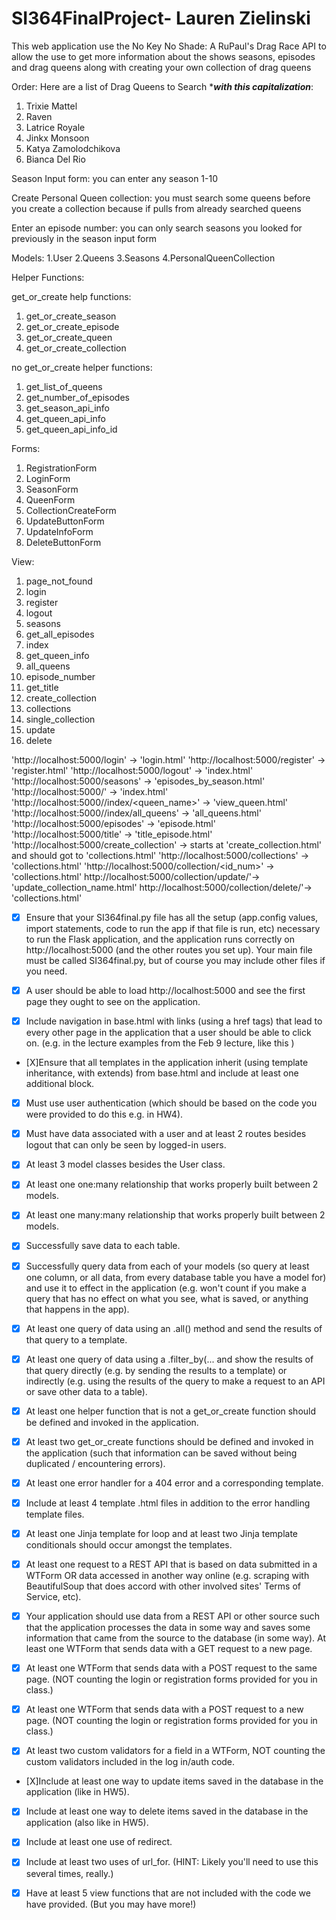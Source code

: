 # SI364FinalProject- Lauren Zielinski
This web application use the No Key No Shade: A RuPaul's Drag Race API to allow the use to get more information about the shows seasons, episodes and drag queens along with creating your own collection of drag queens

Order:
Here are a list of Drag Queens to Search ****with this capitalization***:
1. Trixie Mattel
2. Raven
3. Latrice Royale
4. Jinkx Monsoon
5. Katya Zamolodchikova
6. Bianca Del Rio

Season Input form:
you can enter any season 1-10

Create Personal Queen collection:
you must search some queens before you create a collection because if pulls from already searched queens

Enter an episode number:
you can only search seasons you looked for previously in the season input form 


Models:
1.User
2.Queens
3.Seasons
4.PersonalQueenCollection

Helper Functions:

get_or_create help functions:
1. get_or_create_season
2. get_or_create_episode
3. get_or_create_queen
4. get_or_create_collection

no get_or_create helper functions:
1. get_list_of_queens
2. get_number_of_episodes
3. get_season_api_info
4. get_queen_api_info
5. get_queen_api_info_id

Forms:
1. RegistrationForm
2. LoginForm
3. SeasonForm
4. QueenForm
5. CollectionCreateForm
6. UpdateButtonForm
7. UpdateInfoForm
8. DeleteButtonForm

View:
1. page_not_found
2. login
3. register
4. logout
5. seasons
6. get_all_episodes
7. index
8. get_queen_info
9. all_queens
10. episode_number
11. get_title
12. create_collection
13. collections
14. single_collection
15. update
16. delete

'http://localhost:5000/login' -> 'login.html'
'http://localhost:5000/register' -> 'register.html'
'http://localhost:5000/logout' -> 'index.html'
'http://localhost:5000/seasons' -> 'episodes_by_season.html'
'http://localhost:5000/' -> 'index.html'
'http://localhost:5000//index/<queen_name>' -> 'view_queen.html'
'http://localhost:5000//index/all_queens' -> 'all_queens.html'
'http://localhost:5000/episodes' -> 'episode.html'
'http://localhost:5000/title' -> 'title_episode.html'
'http://localhost:5000/create_collection' -> starts at 'create_collection.html' and should got to 'collections.html'
'http://localhost:5000/collections' -> 'collections.html'
'http://localhost:5000/collection/<id_num>' -> 'collections.html'
http://localhost:5000/collection/update/<name>'-> 'update_collection_name.html'
http://localhost:5000/collection/delete/<name>'->  'collections.html'

- [X] Ensure that your SI364final.py file has all the setup (app.config values, import statements, code to run the app if that file is run, etc) necessary to run the Flask application, and the application runs correctly on http://localhost:5000 (and the other routes you set up). Your main file must be called SI364final.py, but of course you may include other files if you need.

 - [X] A user should be able to load http://localhost:5000 and see the first page they ought to see on the application.

 - [X] Include navigation in base.html with links (using a href tags) that lead to every other page in the application that a user should be able to click on. (e.g. in the lecture examples from the Feb 9 lecture, like this )

 - [X]Ensure that all templates in the application inherit (using template inheritance, with extends) from base.html and include at least one additional block.

 - [X] Must use user authentication (which should be based on the code you were provided to do this e.g. in HW4).

 - [X] Must have data associated with a user and at least 2 routes besides logout that can only be seen by logged-in users.

 - [x] At least 3 model classes besides the User class.

 - [x] At least one one:many relationship that works properly built between 2 models.

 - [x] At least one many:many relationship that works properly built between 2 models.

 - [X] Successfully save data to each table.

 - [X] Successfully query data from each of your models (so query at least one column, or all data, from every database table you have a model for) and use it to effect in the application (e.g. won't count if you make a query that has no effect on what you see, what is saved, or anything that happens in the app).

 - [X] At least one query of data using an .all() method and send the results of that query to a template.

 - [X] At least one query of data using a .filter_by(... and show the results of that query directly (e.g. by sending the results to a template) or indirectly (e.g. using the results of the query to make a request to an API or save other data to a table).

 - [X] At least one helper function that is not a get_or_create function should be defined and invoked in the application.

 - [X] At least two get_or_create functions should be defined and invoked in the application (such that information can be saved without being duplicated / encountering errors).

 - [X] At least one error handler for a 404 error and a corresponding template.

 - [X] Include at least 4 template .html files in addition to the error handling template files.

- [X] At least one Jinja template for loop and at least two Jinja template conditionals should occur amongst the templates.

 - [X] At least one request to a REST API that is based on data submitted in a WTForm OR data accessed in another way online (e.g. scraping with BeautifulSoup that does accord with other involved sites' Terms of Service, etc).

 - [X] Your application should use data from a REST API or other source such that the application processes the data in some way and saves some information that came from the source to the database (in some way).
 At least one WTForm that sends data with a GET request to a new page.

 -[X] At least one WTForm that sends data with a POST request to the same page. (NOT counting the login or registration forms provided for you in class.)

 - [X] At least one WTForm that sends data with a POST request to a new page. (NOT counting the login or registration forms provided for you in class.)

- [X] At least two custom validators for a field in a WTForm, NOT counting the custom validators included in the log in/auth code.

 - [X]Include at least one way to update items saved in the database in the application (like in HW5).

 - [X] Include at least one way to delete items saved in the database in the application (also like in HW5).

 - [X] Include at least one use of redirect.

 - [X] Include at least two uses of url_for. (HINT: Likely you'll need to use this several times, really.)

 - [X] Have at least 5 view functions that are not included with the code we have provided. (But you may have more!)
